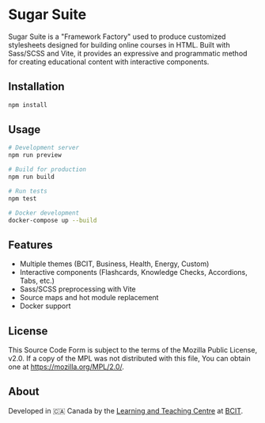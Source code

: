 <!-- SPDX-License-Identifier: MPL-2.0 -->

# Sugar Suite

Sugar Suite is a "Framework Factory" used to produce customized stylesheets designed for building online courses in HTML. Built with Sass/SCSS and Vite, it provides an expressive and programmatic method for creating educational content with interactive components.

## Installation

```bash
npm install
```

## Usage

```bash
# Development server
npm run preview

# Build for production
npm run build

# Run tests
npm test

# Docker development
docker-compose up --build
```

## Features

- Multiple themes (BCIT, Business, Health, Energy, Custom)
- Interactive components (Flashcards, Knowledge Checks, Accordions, Tabs, etc.)
- Sass/SCSS preprocessing with Vite
- Source maps and hot module replacement
- Docker support

## License

This Source Code Form is subject to the terms of the Mozilla Public License, v2.0. If a copy of the MPL was not distributed with this file, You can obtain one at <https://mozilla.org/MPL/2.0/>.

## About

Developed in 🇨🇦 Canada by the [Learning and Teaching Centre](https://www.bcit.ca/learning-teaching-centre/) at [BCIT](https://www.bcit.ca/).

